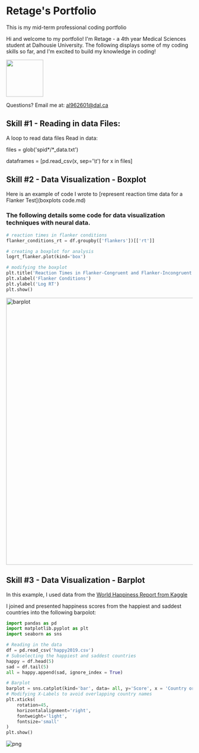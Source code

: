 # Retage's Portfolio
This is my mid-term professional coding portfolio

Hi and welcome to my portfolio! I'm Retage - a 4th year Medical Sciences student at Dalhousie University. The following displays some of my coding skills so far, and I'm excited to build my knowledge in coding!

 <img src = "https://user-images.githubusercontent.com/73716282/97746793-b73e6380-1ac9-11eb-8b3b-7c5609ee974b.png" width=100>

Questions? Email me at:
[al962601@dal.ca](mailto:al962601@dal.ca)

## Skill #1 - Reading in data Files: 
A loop to read data files
Read in data:

files = glob('spid*/*_data.txt')

dataframes = [pd.read_csv(x, sep='\t') for x in files]

## Skill #2 - Data Visualization - Boxplot 
[](https://github.com/alretagealbader/RetagePortfolio/issues/3#issue-733791402)

Here is an example of code I wrote to [represent reaction time data for a Flanker Test](boxplots code.md)

### The following details some code for data visualization techniques with neural data. 


```python
# reaction times in flanker conditions
flanker_conditions_rt = df.groupby(['flankers'])[['rt']]

# creating a boxplot for analysis 
logrt_flanker.plot(kind='box')

# modifying the boxplot 
plt.title('Reaction Times in Flanker-Congruent and Flanker-Incongruent Conditions ')
plt.xlabel('Flanker Conditions')
plt.ylabel('Log RT')
plt.show() 
```

<img width="721" alt="barplot" src="https://user-images.githubusercontent.com/73716282/97790149-f68db280-1ba4-11eb-9eec-cb336c5f4497.png">


## Skill #3 - Data Visualization - Barplot 
In this example, I used data from the [World Happiness Report from Kaggle](https://www.kaggle.com/unsdsn/world-happiness)

I joined and presented happiness scores from the happiest and saddest countries into the following barpolot:

[](Barplot.md)
```python
import pandas as pd
import matplotlib.pyplot as plt
import seaborn as sns
```


```python
# Reading in the data
df = pd.read_csv('happy2019.csv')
# Subselecting the happiest and saddest countries
happy = df.head(5)
sad = df.tail(5)
all = happy.append(sad, ignore_index = True)
```


```python
# Barplot
barplot = sns.catplot(kind='bar', data= all, y='Score', x = 'Country or region')
# Modifying X-Labels to avoid overlapping country names
plt.xticks(
    rotation=45, 
    horizontalalignment='right',
    fontweight='light',
    fontsize='small'  
)
plt.show()
```




    
![png](Barplot_files/Barplot_2_0.png)
    



